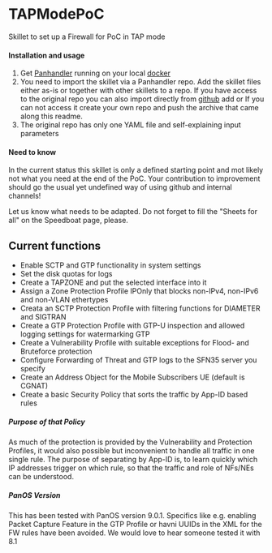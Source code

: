 # TAPModePoC
Skillet to set up a Firewall for PoC in TAP mode

#### Installation and usage
1. Get [Panhandler](https://panhandler.readthedocs.io/en/latest/overview.html) running on your local [docker](https://docs.docker.com/)
2. You need to import the skillet via a Panhandler repo. Add the skillet files either as-is or together with other skillets to a repo. If you have access to the original repo you can also import directly from [github](https://github.com/pennersm/TAPModePoC)
add or If you can not access it create your own repo and push the archive that came along this readme. 
3. The original repo has only one YAML file and self-explaining input parameters


#### Need to know
In the current status this skillet is only a defined starting point and mot likely not what you need at the end of the PoC.
Your contribution to improvement should go the usual yet undefined way of using github and internal channels!

Let us know what needs to be adapted.
Do not forget to fill the "Sheets for all" on the Speedboat page, please.

## Current functions

* Enable SCTP and GTP functionality in system settings
* Set the disk quotas for logs
* Create a TAPZONE and put the selected interface into it
* Assign a Zone Protection Profile IPOnly that blocks non-IPv4, non-IPv6 and non-VLAN ethertypes
* Creata an SCTP Protection Profile with filtering functions for DIAMETER and SIGTRAN
* Create a GTP Protection Profile with GTP-U inspection and allowed logging settings for watermarking GTP
* Create a Vulnerability Profile with suitable exceptions for Flood- and Bruteforce protection
* Configure Forwarding of Threat and GTP logs to the SFN35 server you specify
* Create an Address Object for the Mobile Subscribers UE (default is CGNAT)
* Create a basic Security Policy that sorts the traffic by App-ID based rules

##### Purpose of that Policy
As much of the protection is provided by the Vulnerability and Protection Profiles, it would also possible but inconvenient to handle all traffic in one single rule. The purpose of separating by App-ID is, to learn quickly which IP addresses trigger on which rule, so that the traffic and role of NFs/NEs can be understood.    
 
##### PanOS Version
This has been tested with PanOS version 9.0.1. Specifics like e.g. enabling Packet Capture Feature in the GTP Profile or havni UUIDs in the XML for the FW rules have been avoided. We would love to hear someone tested it with 8.1


